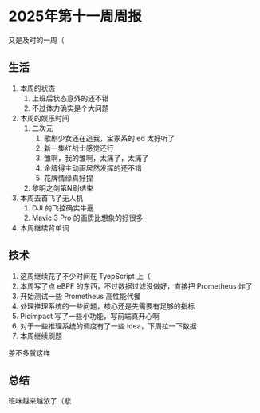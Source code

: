 # 2025年第十一周周报

又是及时的一周（

## 生活

1. 本周的状态
    1. 上班后状态意外的还不错
    2. 不过体力确实是个大问题
2. 本周的娱乐时间
    1. 二次元
        1. 歌剧少女还在追我，宝冢系的 ed 太好听了
        2. 新一集红战士感觉还行
        3. 雏啊，我的雏啊，太痛了，太痛了
        4. 金牌得主动画居然发挥的还不错
        5. 花牌情缘真好捏
    2. 黎明之剑第N刷结束
3. 本周去首飞了无人机
    1. DJI 的飞控确实牛逼
    2. Mavic 3 Pro 的画质比想象的好很多
4. 本周继续背单词

## 技术

1. 这周继续花了不少时间在 TyepScript 上（
2. 本周写了点 eBPF 的东西，不过数据过滤没做好，直接把 Prometheus 炸了
3. 开始测试一些 Prometheus 高性能代餐
4. 处理推理系统的一些问题，核心还是先需要有足够的指标
5. Picimpact 写了一些小功能，写前端真开心啊
6. 对于一些推理系统的调度有了一些 idea，下周拉一下数据
7. 本周继续刷题

差不多就这样

## 总结

班味越来越浓了（悲

